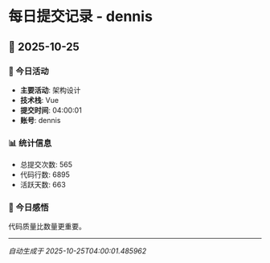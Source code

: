 # 每日提交记录 - dennis

## 📅 2025-10-25

### 🎯 今日活动
- **主要活动**: 架构设计
- **技术栈**: Vue
- **提交时间**: 04:00:01
- **账号**: dennis

### 📊 统计信息
- 总提交次数: 565
- 代码行数: 6895
- 活跃天数: 663

### 💭 今日感悟
代码质量比数量更重要。

---
*自动生成于 2025-10-25T04:00:01.485962*
